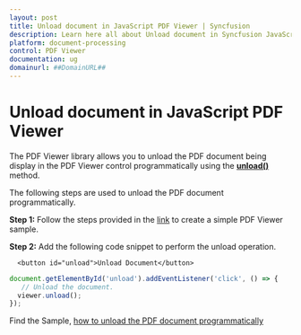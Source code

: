 ```yaml
---
layout: post
title: Unload document in JavaScript PDF Viewer | Syncfusion
description: Learn here all about Unload document in Syncfusion JavaScript PDF Viewer control of Syncfusion Essential JS 2 and more.
platform: document-processing
control: PDF Viewer
documentation: ug
domainurl: ##DomainURL##
---
```


# Unload document in JavaScript PDF Viewer

The PDF Viewer library allows you to unload the PDF document being display in the PDF Viewer control programmatically using the [**unload()**](https://ej2.syncfusion.com/javascript/documentation/api/pdfviewer/#unload) method.

The following steps are used to unload the PDF document programmatically.

**Step 1:** Follow the steps provided in the [link](https://help.syncfusion.com/document-processing/pdf/pdf-viewer/javascript-es5/getting-started/) to create a simple PDF Viewer sample.

**Step 2:** Add the following code snippet to perform the unload operation.

```
  <button id="unload">Unload Document</button>
```

```ts
document.getElementById('unload').addEventListener('click', () => {
   // Unload the document.
  viewer.unload();
});
```

Find the Sample, [how to unload the PDF document programmatically](https://stackblitz.com/edit/vkr6f1?file=index.js)